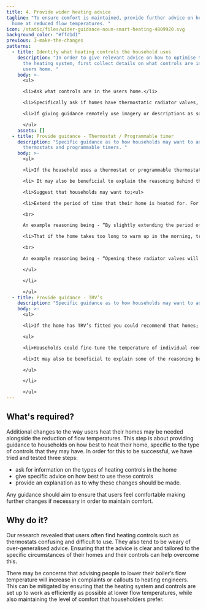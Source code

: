 ```yaml
---
title: 4. Provide wider heating advice
tagline: "To ensure comfort is maintained, provide further advice on heating the
  home at reduced flow temperatures. "
icon: /static/files/wider-guidance-noun-smart-heating-4809920.svg
background_color: "#ffd1d1"
previous: 3-make-the-changes
patterns:
  - title: Identify what heating controls the household uses
    description: "In order to give relevant advice on how to optimise the rest of
      the heating system, first collect details on what controls are in the
      users home. "
    body: >-
      <ul>

      <li>Ask what controls are in the users home.</li>

      <li>Specifically ask if homes have thermostatic radiator valves, a programmable timer or thermostat.</li>

      <li>If giving guidance remotely use imagery or descriptions as some users may not be sure what controls they have in the home.</li>

      </ul>
    assets: []
  - title: Provide guidance - Thermostat / Programmable timer
    description: "Specific guidance as to how households may want to adjust their
      thermostats and programmable timers. "
    body: >-
      <ul>

      <li>If the household uses a thermostat or programmable thermostat & timer. </li>

      <li> It may also be beneficial to explain the reasoning behind these changes.</li>

      <li>Suggest that households may want to;<ul>

      <li>Extend the period of time that their home is heated for. For example, if their heating switches off at night, try setting the heating to come on a little earlier than usual.<br>

      <br>

      An example reasoning being - “By slightly extending the period of time that your heating is on for you are allowing for a more gradual warm-up time. As your boiler should now be running more efficiently it should not increase your bills.”</li>

      <li>That if the home takes too long to warm up in the morning, try reducing the gap between the daytime and night-time temperature on the thermostat. For example, set it only 2 or 3 degrees lower at night than the day temperature. The same principle could be used when you’re out of the house for the day.<br>

      <br>

      An example reasoning being - “Opening these radiator valves will ensure that your radiators remain on until a comfortable temperature has been reached. It should also ensure that your boiler is running as efficiently as possible, as the water returning to your boiler will be cooler.”</li>

      </ul>

      </li>

      </ul>
  - title: Provide guidance - TRV’s
    description: "Specific guidance as to how households may want to adjust their TRV’s. "
    body: >-
      <ul>

      <li>If the home has TRV’s fitted you could recommend that homes;

      <ul>

      <li>Households could fine-tune the temperature of individual rooms with their radiator valves. As the flow temperature is lower it may be best to heat all the rooms in a home evenly, so it may be beneficial to open all of the radiator valves. If some rooms are feeling a little colder, users could turn up the radiator valve in that room. If other rooms are too warm, they can turn it down.</li>

      <li>It may also be beneficial to explain some of the reasoning behind this, for example. “Opening these radiator valves will ensure that your radiators remain on until a comfortable temperature has been reached. It should also ensure that your boiler is running as efficiently as possible, as the water returning to your boiler will be cooler.”</li>

      </ul>

      </li>

      </ul>
---
```

## What's required?

Additional changes to the way users heat their homes may be needed alongside the reduction of flow temperatures. This step is about providing guidance to households on how best to heat their home, specific to the type of controls that they may have. In order for this to be successful, we have tried and tested three steps: 

* ask for information on the types of heating controls in the home
* give specific advice on how best to use these controls
* provide an explanation as to why these changes should be made. 

Any guidance should aim to ensure that users feel comfortable making further changes if necessary in order to maintain comfort.



## Why do it?

Our research revealed that users often find heating controls such as thermostats confusing and difficult to use. They also tend to be weary of over-generalised advice. Ensuring that the advice is clear and tailored to the specific circumstances of their homes and their controls can help overcome this.

There may be concerns that advising people to lower their boiler’s flow temperature will increase in complaints or callouts to heating engineers. This can be mitigated by ensuring that the heating system and controls are set up to work as efficiently as possible at lower flow temperatures, while also maintaining the level of comfort that householders prefer.